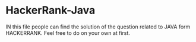 # HackerRank-Java
IN this file people can find the solution of the question related to JAVA form HACKERRANK. Feel free to do on your own at first.
